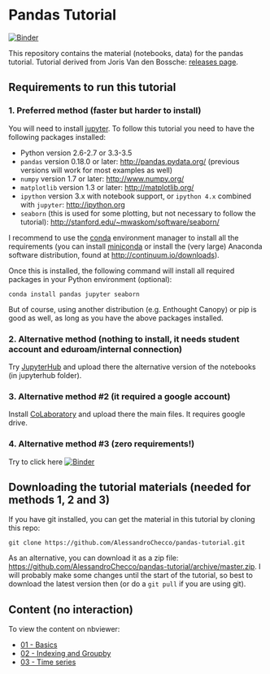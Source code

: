 # Pandas Tutorial

[![Binder](http://mybinder.org/badge.svg)](http://mybinder.org:/repo/alessandrochecco/pandas-tutorial)

This repository contains the material (notebooks, data) for the pandas tutorial. Tutorial derived from Joris Van den Bossche: [releases page](https://github.com/jorisvandenbossche/pandas-tutorial/releases).

## Requirements to run this tutorial

### 1. Preferred method (faster but harder to install)

You will need to install [jupyter](http://jupyter.readthedocs.io/en/latest/install.html).
To follow this tutorial you need to have the following packages installed:

- Python version 2.6-2.7 or 3.3-3.5
- `pandas` version 0.18.0 or later: http://pandas.pydata.org/ (previous versions will work for most examples as well)
- `numpy` version 1.7 or later: http://www.numpy.org/
- `matplotlib` version 1.3 or later: http://matplotlib.org/
- `ipython` version 3.x with notebook support, or `ipython 4.x` combined with `jupyter`: http://ipython.org
- `seaborn` (this is used for some plotting, but not necessary to follow the tutorial): http://stanford.edu/~mwaskom/software/seaborn/

I recommend to use the [conda](http://conda.pydata.org/docs/intro.html) environment manager to install all the requirements 
(you can install [miniconda](http://conda.pydata.org/miniconda.html) or install the (very large) Anaconda software
distribution, found at http://continuum.io/downloads).

Once this is installed, the following command will install all required packages in your Python environment (optional):
```
conda install pandas jupyter seaborn
```

But of course, using another distribution (e.g. Enthought Canopy) or pip is good as well, as long
as you have the above packages installed.

### 2. Alternative method (nothing to install, it needs student account and eduroam/internal connection)

Try [JupyterHub](https://jupyter.shef.ac.uk) and upload there the alternative version of the notebooks (in jupyterhub folder).

### 3. Alternative method #2 (it required a google account)

Install [CoLaboratory](http://colaboratory.jupyter.org/welcome/) and upload there the main files. It requires google drive.

### 4. Alternative method #3 (zero requirements!)

Try to click here [![Binder](http://mybinder.org/badge.svg)](http://mybinder.org:/repo/alessandrochecco/pandas-tutorial)

## Downloading the tutorial materials (needed for methods 1, 2 and 3)

If you have git installed, you can get the material in this tutorial by cloning this repo:

    git clone https://github.com/AlessandroChecco/pandas-tutorial.git

As an alternative, you can download it as a zip file:
https://github.com/AlessandroChecco/pandas-tutorial/archive/master.zip.
I will probably make some changes until the start of the tutorial, so best to download
the latest version then (or do a `git pull` if you are using git).


## Content (no interaction)

To view the content on nbviewer:

- [01 - Basics](https://github.com/AlessandroChecco/pandas-tutorial/blob/master/Pandas%20tutorial%20-%20part%201.ipynb)
- [02 - Indexing and Groupby](https://github.com/AlessandroChecco/pandas-tutorial/blob/master/Pandas%20tutorial%20-%20part%202.ipynb)
- [03 - Time series](https://github.com/AlessandroChecco/pandas-tutorial/blob/master/Pandas%20tutorial%20-%20part%203.ipynb)
